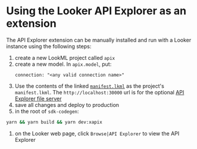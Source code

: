 # Using the Looker API Explorer as an extension

The API Explorer extension can be manually installed and run with a Looker instance using the following steps:

1. create a new LookML project called `apix`
1. create a new model. In `apix.model`, put:
   ```lookml
   connection: "<any valid connection name>"
   ```
1. Use the contents of the linked [`manifest.lkml`](manifest.lkml) as the project's `manifest.lkml`. The `http://localhost:30000` url is for the optional [API Explorer file server](/apix-files/README.md)
1. save all changes and deploy to production
1. in the root of `sdk-codegen`:
```sh
yarn && yarn build && yarn dev:xapix
```
1. on the Looker web page, click `Browse|API Explorer` to view the API Explorer
